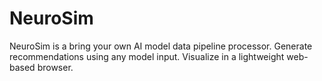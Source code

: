 # NeuroSim

NeuroSim is a bring your own AI model data pipeline processor. 
Generate recommendations using any model input. 
Visualize in a lightweight web-based browser.
